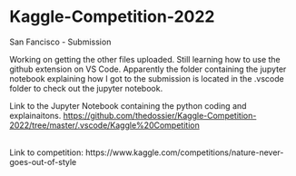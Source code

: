 # Kaggle-Competition-2022

San Fancisco - Submission


Working on getting the other files uploaded. Still learning how to use the github extension on VS Code. Apparently the folder containing the jupyter notebook explaining how I got to the submission is located in the .vscode folder to check out the jupyter notebook.

Link to the Jupyter Notebook containing the python coding and explainaitons.
https://github.com/thedossier/Kaggle-Competition-2022/tree/master/.vscode/Kaggle%20Competition


<br>
Link to competition: https://www.kaggle.com/competitions/nature-never-goes-out-of-style

